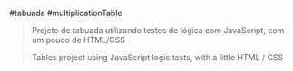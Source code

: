 #tabuada #multiplicationTable

>Projeto de tabuada utilizando testes de lógica com JavaScript, com um pouco de HTML/CSS

>Tables project using JavaScript logic tests, with a little HTML / CSS
